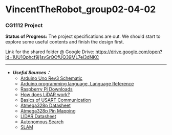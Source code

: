 # VincentTheRobot_group02-04-02
### CG1112 Project

__Status of Progress:__
The project specifications are out.
We should start to explore some useful contents and finish the design first.

Link for the shared folder @ Google Drive: https://drive.google.com/open?id=1UU1Qphcf9j1svSrQOfUQ39ML7el3dNKC

----------

- __*Useful Sources：*__
  - [Arduino Uno Rev3 Schematic](https://www.arduino.cc/en/uploads/Main/Arduino_Uno_Rev3-schematic.pdf)
  - [Arduino programming language, Language Reference](https://www.arduino.cc/reference/en/)
  - [Raspberry Pi Downloads]( https://www.raspberrypi.org/downloads/)
  - [How does LiDAR work?](http://www.lidar-uk.com/how-lidar-works/)
  - [Basics of USART Communication](http://www.circuitbasics.com/basics-uart-communication/)
  - [Atmega328p Datasheet](Datasheets/ATmega328-328P_Datasheet.pdf)
  - [Atmega328p Pin Mapping](Datasheets/Atmega328pPinMap.png)
  - [LIDAR Datasheet](Datasheets/LD108_SLAMTEC_rplidar_datasheet_A1M8_v1.0_en.pdf)
  - [Autonomous Search](Datasheets/autonomous%20systems%20for%20search%20and%20rescue.pdf)
  - [SLAM](Datasheets/1aslam_blas_repo.pdf)
